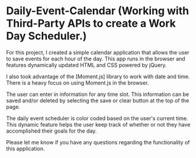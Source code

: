 # Daily-Event-Calendar (Working with Third-Party APIs to create a Work Day Scheduler.)

For this project, I created a simple calendar application that allows the user to save events for each hour of the day. This app runs in the browser and features dynamically updated HTML and CSS powered by jQuery.

I also took advantage of the [Moment.js] library to work with date and time. There is a heavy focus on using Moment.js in the browser.

The user can enter in information for any time slot. This information can be saved and/or deleted by selecting the save or clear button at the top of the page. 

The daily event scheduler is color coded based on the user's current time. This dynamic feature helps the user keep track of whether or not they have accomplished their goals for the day. 

Please let me know if you have any questions regarding the functionality of this application. 
